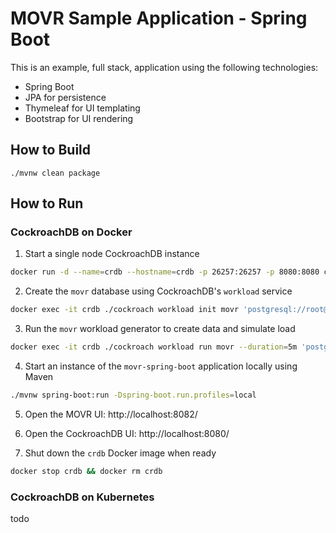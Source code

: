 # MOVR Sample Application - Spring Boot
This is an example, full stack, application using the following technologies:
* Spring Boot
* JPA for persistence
* Thymeleaf for UI templating
* Bootstrap for UI rendering

## How to Build
```
./mvnw clean package
```

## How to Run

### CockroachDB on Docker

1) Start a single node CockroachDB instance
```bash
docker run -d --name=crdb --hostname=crdb -p 26257:26257 -p 8080:8080 cockroachdb/cockroach:latest start-single-node --insecure
```

2) Create the `movr` database using CockroachDB's `workload` service
```bash
docker exec -it crdb ./cockroach workload init movr 'postgresql://root@crdb:26257?sslmode=disable'
```

3) Run the `movr` workload generator to create data and simulate load
```bash
docker exec -it crdb ./cockroach workload run movr --duration=5m 'postgresql://root@crdb:26257?sslmode=disable'
```

4) Start an instance of the `movr-spring-boot` application locally using Maven
```bash
./mvnw spring-boot:run -Dspring-boot.run.profiles=local
```

5) Open the MOVR UI: http://localhost:8082/

6) Open the CockroachDB UI:  http://localhost:8080/

7) Shut down the `crdb` Docker image when ready
```bash
docker stop crdb && docker rm crdb
```

### CockroachDB on Kubernetes
todo